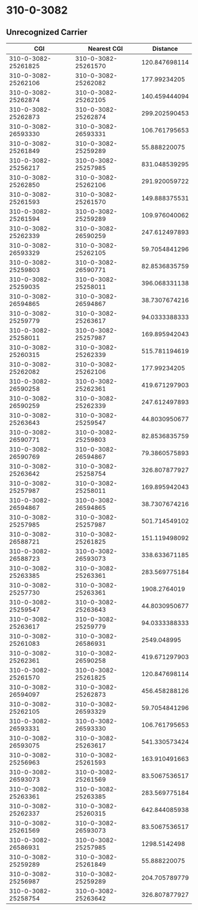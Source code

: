 # 310-0-3082
## Unrecognized Carrier


| CGI | Nearest CGI | Distance |
|-----|-------------|----------|
| 310-0-3082-25261825 | 310-0-3082-25261570 | 120.847698114 |
| 310-0-3082-25262106 | 310-0-3082-25262082 | 177.99234205 |
| 310-0-3082-25262874 | 310-0-3082-25262105 | 140.459444094 |
| 310-0-3082-25262873 | 310-0-3082-25262874 | 299.202590453 |
| 310-0-3082-26593330 | 310-0-3082-26593331 | 106.761795653 |
| 310-0-3082-25261849 | 310-0-3082-25259289 | 55.888220075 |
| 310-0-3082-25256217 | 310-0-3082-25257985 | 831.048539295 |
| 310-0-3082-25262850 | 310-0-3082-25262106 | 291.920059722 |
| 310-0-3082-25261593 | 310-0-3082-25261570 | 149.888375531 |
| 310-0-3082-25261594 | 310-0-3082-25259289 | 109.976040062 |
| 310-0-3082-25262339 | 310-0-3082-26590259 | 247.612497893 |
| 310-0-3082-26593329 | 310-0-3082-25262105 | 59.7054841296 |
| 310-0-3082-25259803 | 310-0-3082-26590771 | 82.8536835759 |
| 310-0-3082-25259035 | 310-0-3082-25258011 | 396.068331138 |
| 310-0-3082-26594865 | 310-0-3082-26594867 | 38.7307674216 |
| 310-0-3082-25259779 | 310-0-3082-25263617 | 94.0333388333 |
| 310-0-3082-25258011 | 310-0-3082-25257987 | 169.895942043 |
| 310-0-3082-25260315 | 310-0-3082-25262339 | 515.781194619 |
| 310-0-3082-25262082 | 310-0-3082-25262106 | 177.99234205 |
| 310-0-3082-26590258 | 310-0-3082-25262361 | 419.671297903 |
| 310-0-3082-26590259 | 310-0-3082-25262339 | 247.612497893 |
| 310-0-3082-25263643 | 310-0-3082-25259547 | 44.8030950677 |
| 310-0-3082-26590771 | 310-0-3082-25259803 | 82.8536835759 |
| 310-0-3082-26590769 | 310-0-3082-26594867 | 79.3860575893 |
| 310-0-3082-25263642 | 310-0-3082-25258754 | 326.807877927 |
| 310-0-3082-25257987 | 310-0-3082-25258011 | 169.895942043 |
| 310-0-3082-26594867 | 310-0-3082-26594865 | 38.7307674216 |
| 310-0-3082-25257985 | 310-0-3082-25257987 | 501.714549102 |
| 310-0-3082-26588721 | 310-0-3082-25261825 | 151.119498092 |
| 310-0-3082-26588723 | 310-0-3082-26593073 | 338.633671185 |
| 310-0-3082-25263385 | 310-0-3082-25263361 | 283.569775184 |
| 310-0-3082-25257730 | 310-0-3082-25263361 | 1908.2764019 |
| 310-0-3082-25259547 | 310-0-3082-25263643 | 44.8030950677 |
| 310-0-3082-25263617 | 310-0-3082-25259779 | 94.0333388333 |
| 310-0-3082-25261083 | 310-0-3082-26586931 | 2549.048995 |
| 310-0-3082-25262361 | 310-0-3082-26590258 | 419.671297903 |
| 310-0-3082-25261570 | 310-0-3082-25261825 | 120.847698114 |
| 310-0-3082-26594097 | 310-0-3082-25262873 | 456.458288126 |
| 310-0-3082-25262105 | 310-0-3082-26593329 | 59.7054841296 |
| 310-0-3082-26593331 | 310-0-3082-26593330 | 106.761795653 |
| 310-0-3082-26593075 | 310-0-3082-25263617 | 541.330573424 |
| 310-0-3082-25256963 | 310-0-3082-25261593 | 163.910491663 |
| 310-0-3082-26593073 | 310-0-3082-25261569 | 83.5067536517 |
| 310-0-3082-25263361 | 310-0-3082-25263385 | 283.569775184 |
| 310-0-3082-25262337 | 310-0-3082-25260315 | 642.844085938 |
| 310-0-3082-25261569 | 310-0-3082-26593073 | 83.5067536517 |
| 310-0-3082-26586931 | 310-0-3082-25257985 | 1298.5142498 |
| 310-0-3082-25259289 | 310-0-3082-25261849 | 55.888220075 |
| 310-0-3082-25256987 | 310-0-3082-25259289 | 204.705789779 |
| 310-0-3082-25258754 | 310-0-3082-25263642 | 326.807877927 |
